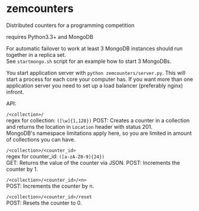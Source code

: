 zemcounters
===========

Distributed counters for a programming competition

requires Python3.3+ and MongoDB

For automatic failover to work at least 3 MongoDB instances should run together in a replica set.  
See `startmongo.sh` script for an example how to start 3 MongoDBs.

You start application server with `python zemcounters/server.py`. This will start a process for each core your computer has.
If you want more than one application server you need to set up a load balancer (preferably nginx) infront.

API:

`/<collection>/`  
regex for collection: `([\w]{1,128})`
POST: Creates a counter in a collection and returns the location in `Location` header with status 201.  
MongoDB's namespace limitations apply here, so you are limited in amount of collections you can have.

`/<collection>/<counter_id>`  
regex for counter_id: `([a-zA-Z0-9]{24})`  
GET: Returns the value of the counter via JSON.
POST: Increments the counter by 1.

`/<collection>/<counter_id>/<n>`  
POST: Increments the counter by n.

`/<collection>/<counter_id>/reset`  
POST: Resets the counter to 0.



